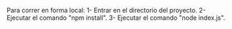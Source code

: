 Para correr en forma local:
	1- Entrar en el directorio del proyecto.
	2- Ejecutar el comando "npm install".
	3- Ejecutar el comando "node index.js".
